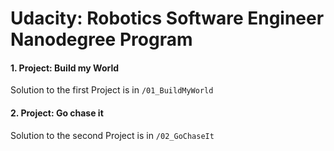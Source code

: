 # Udacity: Robotics Software Engineer Nanodegree Program

#### 1. Project: Build my World

Solution to the first Project is in `/01_BuildMyWorld`

#### 2. Project: Go chase it

Solution to the second Project is in `/02_GoChaseIt`
